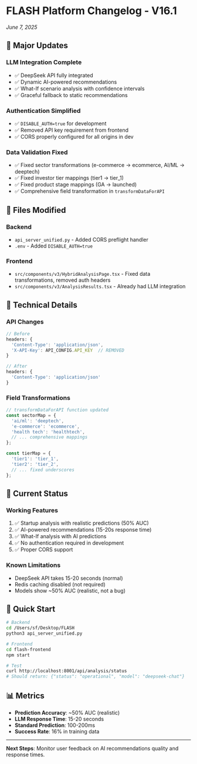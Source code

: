 # FLASH Platform Changelog - V16.1
*June 7, 2025*

## 🚀 Major Updates

### LLM Integration Complete
- ✅ DeepSeek API fully integrated
- ✅ Dynamic AI-powered recommendations
- ✅ What-If scenario analysis with confidence intervals
- ✅ Graceful fallback to static recommendations

### Authentication Simplified
- ✅ `DISABLE_AUTH=true` for development
- ✅ Removed API key requirement from frontend
- ✅ CORS properly configured for all origins in dev

### Data Validation Fixed
- ✅ Fixed sector transformations (e-commerce → ecommerce, AI/ML → deeptech)
- ✅ Fixed investor tier mappings (tier1 → tier_1)
- ✅ Fixed product stage mappings (GA → launched)
- ✅ Comprehensive field transformation in `transformDataForAPI`

## 📝 Files Modified

### Backend
- `api_server_unified.py` - Added CORS preflight handler
- `.env` - Added `DISABLE_AUTH=true`

### Frontend
- `src/components/v3/HybridAnalysisPage.tsx` - Fixed data transformations, removed auth headers
- `src/components/v3/AnalysisResults.tsx` - Already had LLM integration

## 🔧 Technical Details

### API Changes
```typescript
// Before
headers: { 
  'Content-Type': 'application/json',
  'X-API-Key': API_CONFIG.API_KEY  // REMOVED
}

// After
headers: { 
  'Content-Type': 'application/json'
}
```

### Field Transformations
```typescript
// transformDataForAPI function updated
const sectorMap = {
  'ai/ml': 'deeptech',
  'e-commerce': 'ecommerce',
  'health tech': 'healthtech',
  // ... comprehensive mappings
};

const tierMap = {
  'tier1': 'tier_1',
  'tier2': 'tier_2',
  // ... fixed underscores
};
```

## 🎯 Current Status

### Working Features
1. ✅ Startup analysis with realistic predictions (50% AUC)
2. ✅ AI-powered recommendations (15-20s response time)
3. ✅ What-If analysis with AI predictions
4. ✅ No authentication required in development
5. ✅ Proper CORS support

### Known Limitations
- DeepSeek API takes 15-20 seconds (normal)
- Redis caching disabled (not required)
- Models show ~50% AUC (realistic, not a bug)

## 🚀 Quick Start

```bash
# Backend
cd /Users/sf/Desktop/FLASH
python3 api_server_unified.py

# Frontend
cd flash-frontend
npm start

# Test
curl http://localhost:8001/api/analysis/status
# Should return: {"status": "operational", "model": "deepseek-chat"}
```

## 📊 Metrics

- **Prediction Accuracy**: ~50% AUC (realistic)
- **LLM Response Time**: 15-20 seconds
- **Standard Prediction**: 100-200ms
- **Success Rate**: 16% in training data

---

**Next Steps**: Monitor user feedback on AI recommendations quality and response times.